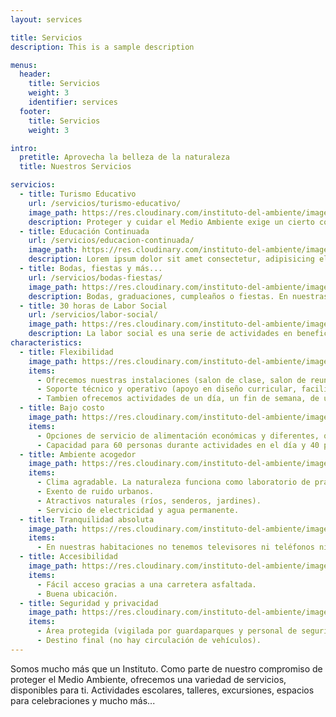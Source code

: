 ```yaml
---
layout: services

title: Servicios
description: This is a sample description

menus:
  header:
    title: Servicios
    weight: 3
    identifier: services
  footer:
    title: Servicios
    weight: 3

intro:
  pretitle: Aprovecha la belleza de la naturaleza
  title: Nuestros Servicios

servicios:
  - title: Turismo Educativo
    url: /servicios/turismo-educativo/
    image_path: https://res.cloudinary.com/instituto-del-ambiente/image/upload/c_scale,q_80,w_500/pages/turismo-educativo.jpg
    description: Proteger y cuidar el Medio Ambiente exige un cierto conocimiento del mismo. Por eso ofrecemos servicios educativos para grupos de personas que quieren aprender más sobre la naturaleza.
  - title: Educación Continuada
    url: /servicios/educacion-continuada/
    image_path: https://res.cloudinary.com/instituto-del-ambiente/image/upload/c_scale,q_80,w_500/pages/educacion-continuada.jpg
    description: Lorem ipsum dolor sit amet consectetur, adipisicing elit. Necessitatibus maxime est similique nulla quis sequi provident, non excepturi assumenda laudantium.
  - title: Bodas, fiestas y más...
    url: /servicios/bodas-fiestas/
    image_path: https://res.cloudinary.com/instituto-del-ambiente/image/upload/c_scale,q_80,w_500/pages/bodas-fiestas.jpg
    description: Bodas, graduaciones, cumpleaños o fiestas. En nuestras instalaciones tenemos el espacio y las capacidades para realizar tu evento.
  - title: 30 horas de Labor Social
    url: /servicios/labor-social/
    image_path: https://res.cloudinary.com/instituto-del-ambiente/image/upload/c_scale,q_80,w_500/pages/labor-social.jpg
    description: La labor social es una serie de actividades en beneficio del medio ambiente por un periodo de 30 horas y es un requisito para la graduación del bachiller.
characteristics:
  - title: Flexibilidad
    image_path: https://res.cloudinary.com/instituto-del-ambiente/image/upload/c_scale,q_80,w_750/pages/flexibilidad.jpg
    items:
      - Ofrecemos nuestras instalaciones (salon de clase, salon de reuniones, equipos tecnológicos y comedor) para el desarollo de talleres, cursos, reuniones y otros eventos.
      - Soporte técnico y operativo (apoyo en diseño curricular, facilitadores e instalaciones).
      - Tambien ofrecemos actividades de un día, un fin de semana, de una semana o según tus necesidades. 
  - title: Bajo costo
    image_path: https://res.cloudinary.com/instituto-del-ambiente/image/upload/c_scale,q_80,w_750/pages/bajo-costo.jpg
    items:
      - Opciones de servicio de alimentación económicas y diferentes, que se adaptan a las necesidades del grupo.
      - Capacidad para 60 personas durante actividades en el día y 40 personas para alojar en habitaciones. No se cobra gastos de alojamiento, sólo una contribución para limpieza y mantenimiento de las instalaciones.
  - title: Ambiente acogedor
    image_path: https://res.cloudinary.com/instituto-del-ambiente/image/upload/c_scale,q_80,w_750/pages/ambiente-acogedor.jpg
    items:
      - Clima agradable. La naturaleza funciona como laboratorio de prácticas relacionadas al medio ambiente.
      - Exento de ruido urbanos.
      - Atractivos naturales (ríos, senderos, jardines).
      - Servicio de electricidad y agua permanente.
  - title: Tranquilidad absoluta
    image_path: https://res.cloudinary.com/instituto-del-ambiente/image/upload/c_scale,q_80,w_750/pages/tranquilidad.jpg
    items:
      - En nuestras habitaciones no tenemos televisores ni teléfonos ni Wifi. Así se puede escapar de la contaminación digital facilmente.
  - title: Accesibilidad
    image_path: https://res.cloudinary.com/instituto-del-ambiente/image/upload/c_scale,q_80,w_750/pages/accesibilidad.jpg
    items:
      - Fácil acceso gracias a una carretera asfaltada.
      - Buena ubicación.
  - title: Seguridad y privacidad
    image_path: https://res.cloudinary.com/instituto-del-ambiente/image/upload/c_scale,q_80,w_750/pages/seguridad-privacidad.jpg
    items:
      - Área protegida (vigilada por guardaparques y personal de seguridad).
      - Destino final (no hay circulación de vehículos).
---
```


Somos mucho más que un Instituto. Como parte de nuestro compromiso de proteger el Medio Ambiente, ofrecemos una variedad de servicios, disponibles para ti. Actividades escolares, talleres, excursiones, espacios para celebraciones y mucho más...